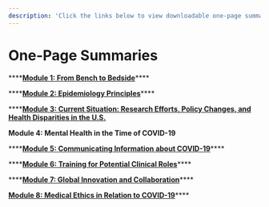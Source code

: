 ```yaml
---
description: 'Click the links below to view downloadable one-page summaries of each module:'
---
```


# One-Page Summaries

\*\*\*\*[**Module 1: From Bench to Bedside**](https://docs.google.com/document/d/1wf66ssePqEXIfnxUQ_wXs7kpVar4XufOkjO4wk-q9lU/edit?usp=sharing)\*\*\*\*

\*\*\*\*[**Module 2: Epidemiology Principles**](https://docs.google.com/document/d/1pmXGlyV5tl2Yp81bMPMk8S0wgVL1SM6p7wxqN6Pey1Q/edit?usp=sharing)\*\*\*\*

\*\*\*\*[**Module 3: Current Situation: Research Efforts, Policy Changes, and Health Disparities in the U.S.**](https://docs.google.com/document/d/1m9sB3OwzAE560a3GOL65RVfFR_gQu85ZpulziU1RCdc/edit#heading=h.9dyolvmurlmw)

**Module 4: Mental Health in the Time of COVID-19**

\*\*\*\*[**Module 5: Communicating Information about COVID-19**](https://docs.google.com/document/d/1QM3Xr9yIl3k7thI4d7EnC4_5zGpwjRnJZj7gZBSJbPY/edit?usp=sharing)\*\*\*\*

\*\*\*\*[**Module 6: Training for Potential Clinical Roles**](https://docs.google.com/document/d/1H87Re6p_V7_sIyPZqTRYYJa5Bns-gptcyH4AvuXByqo/edit?usp=sharing)\*\*\*\*

\*\*\*\*[**Module 7: Global Innovation and Collaboration**](https://docs.google.com/document/d/1eHf-hKwMDfHbeYogaLEgRoVa6aJrpEagspV8PsIFwDQ/edit?usp=sharing)\*\*\*\*

[**Module 8: Medical Ethics in Relation to COVID-19**](https://docs.google.com/document/d/13LjR_iFNy1O2uL7w9zZNPrTseOkr9E62Gn83xBqSF7s/edit?usp=sharing)\*\*\*\*


